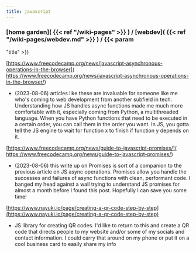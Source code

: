 ```yaml
---
title: javascript 
---
```

### [home garden]( {{< ref "/wiki-pages" >}} ) / [webdev]( {{< ref "/wiki-pages/webdev.md" >}} ) /  {{< param 
"title" >}}

[https://www.freecodecamp.org/news/javascript-asynchronous-operations-in-the-browser](
            https://www.freecodecamp.org/news/javascript-asynchronous-operations-in-the-browser/)
- (2023-08-06) articles like these are invaluable for someone like me who's coming to web development from 
another subfield in tech. Understanding how JS handles async functions made me much more comfortable with it,
especially coming from Python, a multithreaded language. When you have Python functions that need to be executed 
in a certain order, you can call them in the order you want. In JS, you gotta tell the JS engine to wait for 
function x to finish if function y depends on it. 

[https://www.freecodecamp.org/news/guide-to-javascript-promises/](
https://www.freecodecamp.org/news/guide-to-javascript-promises/)
- (2023-08-06) this write up on Promises is sort of a companion to the previous article on JS async operations.
Promises allow you handle the successes and failures of async functions with clean, performant code. I banged my 
head against a wall trying to understand JS promises for almost a month before I found this post. Hopefully I can 
save you some time!

[https://www.nayuki.io/page/creating-a-qr-code-step-by-step](https://www.nayuki.io/page/creating-a-qr-code-step-by-step)
- JS library for creating QR codes. I'd like to return to this and create a QR code that directs people to my website and/or some of my 
socials and contact information. I could carry that around on my phone or put it on a cool business card to easily share my info
